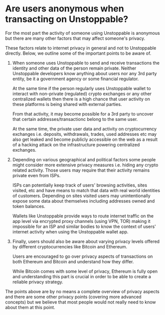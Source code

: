 # Are users anonymous when transacting on Unstoppable?

For the most part the activity of someone using Unstoppable is anonymous but there are many other factors that may affect someone's privacy.

These factors relate to internet privacy in general and not to Unstoppable directly. Below, we outline some of the important points to be aware of.

1. When someone uses Unstoppable to send and receive transactions the identity and other data of the person remain private. Neither Unstoppable developers know anything about users nor any 3rd party entity, be it a government agency or some financial regulator.

   At the same time if the person regularly uses Unstoppable wallet to interact with non-private (regulated) crypto exchanges or any other centralized wallets then there is a high chance that user activity on these platforms is being shared with external parties.

   From that activity, it may become possible for a 3rd party to uncover that certain addresses/transactionс belong to the same user.

   At the same time, the private user data and activity on cryptocurrency exchanges i.e. deposits, withdrawals, trades, used addresses etc may also get leaked and become publicly accessible on the web as a result of a hacking attack on the infrastructure powering centralized exchanges.


2. Depending on various geographical and political factors some people might consider more extensive privacy measures i.e. hiding any crypto related activity. Those users may require that their activity remains private even from ISPs.

   ISPs can potentially keep track of users' browsing activities, sites visited, etc and have means to match that data with real world identities of customers. Depending on sites visited users may unintentionally expose some data about themselves including addresses owned and token balances.

   Wallets like Unstoppable provide ways to route internet traffic on the app level via encrypted proxy channels (using VPN, TOR) making it impossible for an ISP and similar bodies to know the context of users' internet activity when using the Unstoppable wallet app.


3. Finally, users should also be aware about varying privacy levels offered by different cryptocurrencies like Bitcoin and Ethereum.

   Users are encouraged to go over privacy aspects of transactions on both Ethereum and Bitcoin and understand how they differ.
 
   While Bitcoin comes with some level of privacy, Ethereum is fully open and understanding this part is crucial in order to be able to create a reliable privacy strategy.


The points above are by no means a complete overview of privacy aspects and there are some other privacy points (covering more advanced concepts) but we believe that most people would not really need to know about them at this point.

